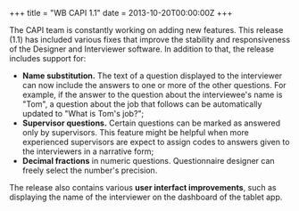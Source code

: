 +++
title = "WB CAPI 1.1"
date = 2013-10-20T00:00:00Z
+++

The CAPI team is constantly working on adding new features. This release
(1.1) has included various fixes that improve the stability and
responsiveness of the Designer and Interviewer software. In addition to
that, the release includes support for:

-   **Name substitution.** The text of a question displayed to the
    interviewer can now include the answers to one or more of the other
    questions. For example, if the answer to the question about the
    interviewee's name is "Tom", a question about the job that follows
    can be automatically updated to "What is Tom's job?";
-   **Supervisor questions.** Certain questions can be marked as
    answered only by supervisors. This feature might be helpful when
    more experienced supervisors are expect to assign codes to answers
    given to the interviewers in a narrative form;
-   **Decimal fractions** in numeric questions. Questionnaire designer
    can freely select the number's precision.

The release also contains various **user interfact improvements**, such
as displaying the name of the interviewer on the dashboard of the tablet
app.